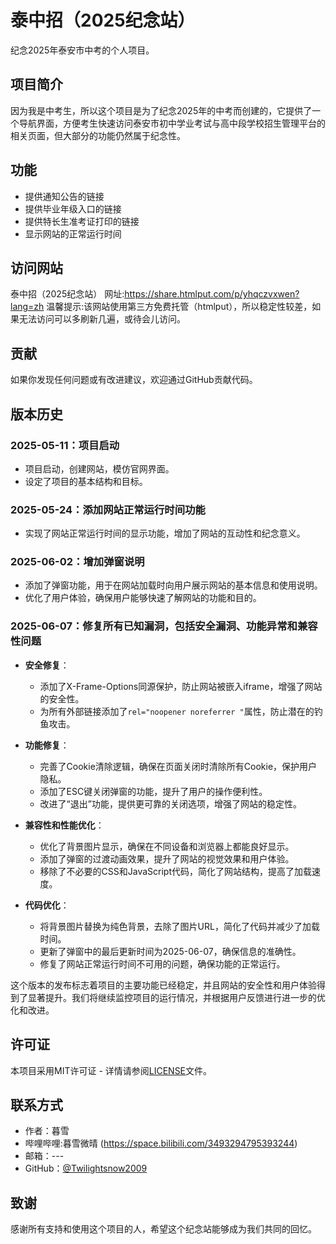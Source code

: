 # 泰中招（2025纪念站）

纪念2025年泰安市中考的个人项目。

## 项目简介

因为我是中考生，所以这个项目是为了纪念2025年的中考而创建的，它提供了一个导航界面，方便考生快速访问泰安市初中学业考试与高中段学校招生管理平台的相关页面，但大部分的功能仍然属于纪念性。

## 功能

- 提供通知公告的链接
- 提供毕业年级入口的链接
- 提供特长生准考证打印的链接
- 显示网站的正常运行时间

## 访问网站

泰中招（2025纪念站）
网址:https://share.htmlput.com/p/yhqczvxwen?lang=zh
温馨提示:该网站使用第三方免费托管（htmlput），所以稳定性较差，如果无法访问可以多刷新几遍，或待会儿访问。

## 贡献

如果你发现任何问题或有改进建议，欢迎通过GitHub贡献代码。

## 版本历史

### 2025-05-11：项目启动
- 项目启动，创建网站，模仿官网界面。
- 设定了项目的基本结构和目标。

### 2025-05-24：添加网站正常运行时间功能
- 实现了网站正常运行时间的显示功能，增加了网站的互动性和纪念意义。

### 2025-06-02：增加弹窗说明
- 添加了弹窗功能，用于在网站加载时向用户展示网站的基本信息和使用说明。
- 优化了用户体验，确保用户能够快速了解网站的功能和目的。

### 2025-06-07：修复所有已知漏洞，包括安全漏洞、功能异常和兼容性问题
- **安全修复**：
  - 添加了X-Frame-Options同源保护，防止网站被嵌入iframe，增强了网站的安全性。
  - 为所有外部链接添加了`rel="noopener noreferrer "`属性，防止潜在的钓鱼攻击。

- **功能修复**：
  - 完善了Cookie清除逻辑，确保在页面关闭时清除所有Cookie，保护用户隐私。
  - 添加了ESC键关闭弹窗的功能，提升了用户的操作便利性。
  - 改进了“退出”功能，提供更可靠的关闭选项，增强了网站的稳定性。

- **兼容性和性能优化**：
  - 优化了背景图片显示，确保在不同设备和浏览器上都能良好显示。
  - 添加了弹窗的过渡动画效果，提升了网站的视觉效果和用户体验。
  - 移除了不必要的CSS和JavaScript代码，简化了网站结构，提高了加载速度。

- **代码优化**：
  - 将背景图片替换为纯色背景，去除了图片URL，简化了代码并减少了加载时间。
  - 更新了弹窗中的最后更新时间为2025-06-07，确保信息的准确性。
  - 修复了网站正常运行时间不可用的问题，确保功能的正常运行。

这个版本的发布标志着项目的主要功能已经稳定，并且网站的安全性和用户体验得到了显著提升。我们将继续监控项目的运行情况，并根据用户反馈进行进一步的优化和改进。

## 许可证

本项目采用MIT许可证 - 详情请参阅[LICENSE](LICENSE)文件。

## 联系方式

- 作者：暮雪
- 哔哩哔哩:暮雪微晴
(https://space.bilibili.com/3493294795393244)
- 邮箱：---
- GitHub：[@Twilightsnow2009](https://github.com/Twilightsnow2009)

## 致谢

感谢所有支持和使用这个项目的人，希望这个纪念站能够成为我们共同的回忆。
